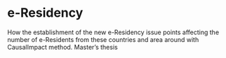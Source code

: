 # e-Residency
How the establishment of the new e-Residency issue points affecting the number of e-Residents from these countries and area around with CausalImpact method. Master’s thesis 
